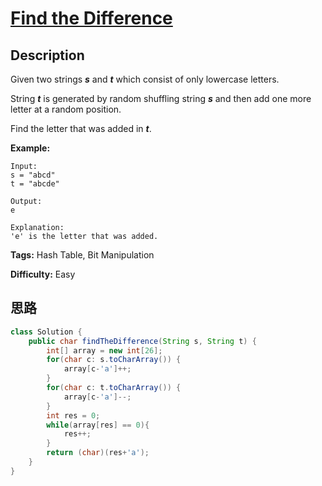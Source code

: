# [Find the Difference][title]

## Description

Given two strings **_s_** and **_t_** which consist of only lowercase letters.

String **_t_** is generated by random shuffling string **_s_** and then add
one more letter at a random position.

Find the letter that was added in **_t_**.

**Example:**
            Input:    s = "abcd"    t = "abcde"        Output:    e        Explanation:    'e' is the letter that was added.    


**Tags:** Hash Table, Bit Manipulation

**Difficulty:** Easy

## 思路

``` java
class Solution {
    public char findTheDifference(String s, String t) {
        int[] array = new int[26];
        for(char c: s.toCharArray()) {
            array[c-'a']++;
        }
        for(char c: t.toCharArray()) {
            array[c-'a']--;
        }
        int res = 0;
        while(array[res] == 0){
            res++;
        }
        return (char)(res+'a');
    }
}
```

[title]: https://leetcode.com/problems/find-the-difference
